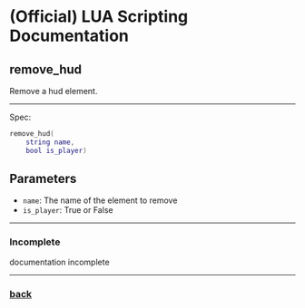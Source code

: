 
# (Official) LUA Scripting Documentation

## remove_hud

Remove a hud element.

___

Spec:

```lua
remove_hud(
	string name,
	bool is_player)
```

## Parameters

- `name`: The name of the element to remove
- `is_player`: True or False

___

### Incomplete

documentation incomplete

___

### [back](../hud)
